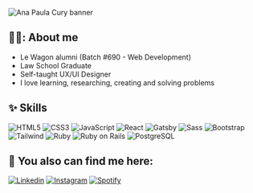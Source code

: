 ![Ana Paula Cury banner](https://serving.photos.photobox.com/0200437204f444000312549043dfb4b7c766d1754914d523327a35dc5a3616719d40b723.jpg)

## 💁‍♀️:  About me
- Le Wagon alumni (Batch #690 - Web Development)
- Law School Graduate
- Self-taught UX/UI Designer 
- I love learning, researching, creating and solving problems

## :sparkles: Skills
![HTML5](https://img.shields.io/badge/HTML5-E34F26?style=for-the-badge&logo=html5&logoColor=white)
![CSS3](https://img.shields.io/badge/CSS3-1572B6?style=for-the-badge&logo=css3&logoColor=white)
![JavaScript](https://img.shields.io/badge/JavaScript-323330?style=for-the-badge&logo=javascript&logoColor=F7DF1E)
![React](https://img.shields.io/badge/-ReactJs-61DAFB?logo=react&logoColor=white&style=for-the-badge)
![Gatsby](https://img.shields.io/badge/Gatsby-663399?style=for-the-badge&logo=gatsby&logoColor=white)
![Sass](https://img.shields.io/badge/Sass-CC6699?style=for-the-badge&logo=sass&logoColor=white)
![Bootstrap](https://img.shields.io/badge/Bootstrap-563D7C?style=for-the-badge&logo=bootstrap&logoColor=white)
![Tailwind](https://img.shields.io/badge/Tailwind_CSS-38B2AC?style=for-the-badge&logo=tailwind-css&logoColor=white)
![Ruby](https://img.shields.io/badge/Ruby-CC342D?style=for-the-badge&logo=ruby&logoColor=white)
![Ruby on Rails](https://img.shields.io/badge/Ruby_on_Rails-CC0000?style=for-the-badge&logo=ruby-on-rails&logoColor=white)
![PostgreSQL](https://img.shields.io/badge/PostgreSQL-316192?style=for-the-badge&logo=postgresql&logoColor=white)

## :email:  You also can find me here: 
[![Linkedin](https://img.shields.io/badge/LinkedIn-0077B5?style=for-the-badge&logo=linkedin&logoColor=white)](https://www.linkedin.com/in/anapaulacury)
[![Instagram](https://img.shields.io/badge/Instagram-E4405F?style=for-the-badge&logo=instagram&logoColor=white)](https://www.instagram.com/napaulacury)
[![Spotify](https://img.shields.io/badge/Spotify-1ED760?&style=for-the-badge&logo=spotify&logoColor=white)](https://open.spotify.com/user/anacury)
